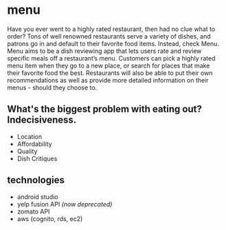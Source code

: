 # menu

Have you ever went to a highly rated restaurant, then had no clue what to order? Tons of well renowned restaurants serve a variety of dishes, and patrons go in and default to their favorite food items. Instead, check Menu. Menu aims to be a dish reviewing app that lets users rate and review specific meals off a restaurant’s menu. Customers can pick a highly rated menu item when they go to a new place, or search for places that make their favorite food the best. Restaurants will also be able to put their own recommendations as well as provide more detailed information on their menus - should they choose to.


## What's the biggest problem with eating out? Indecisiveness.
- Location
- Affordability
- Quality
- Dish Critiques


## technologies
- android studio
- yelp fusion API *(now deprecated)*
- zomato API
- aws (cognito, rds, ec2)

